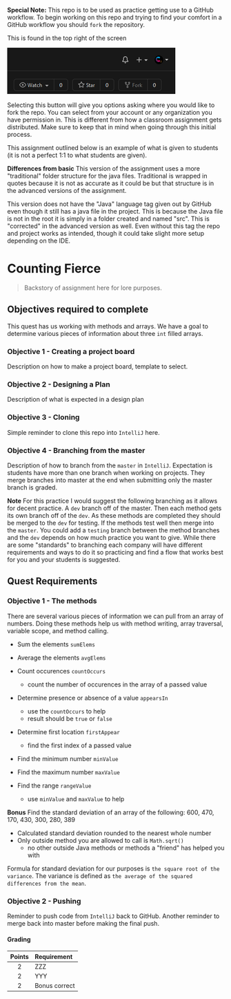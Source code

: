 **Special Note:**
This repo is to be used as practice getting use to a GitHub workflow. To begin working on this repo and trying to find your comfort in a GitHub workflow you should `fork` the repository. 

This is found in the top right of the screen

![Fork location](images/fork-button.png)

Selecting this button will give you options asking where you would like to fork the repo.  You can select from your account or any organization you have permission in.  This is different from how a classroom assignment gets distributed.  Make sure to keep that in mind when going through this initial process.

This assignment outlined below is an example of what is given to students (it is not a perfect 1:1 to what students are given).

**Differences from basic**
This version of the assignment uses a more "traditional" folder structure for the java files.  Traditional is wrapped in quotes because it is not as accurate as it could be but that structure is in the advanced versions of the assignment.

This version does not have the "Java" language tag given out by GitHub even though it still has a java file in the project.  This is because the Java file is not in the root it is simply in a folder created and named "src".  This is "corrected" in the advanced version as well.  Even without this tag the repo and project works as intended, though it could take slight more setup depending on the IDE.

# Counting Fierce
>Backstory of assignment here for lore purposes.

## Objectives required to complete
This quest has us working with methods and arrays.  We have a goal to determine various pieces of information about three `int` filled arrays.

### Objective 1 - Creating a project board
Description on how to make a project board, template to select.

### Objective 2 - Designing a Plan 
Description of what is expected in a design plan

### Objective 3 - Cloning
Simple reminder to clone this repo into `IntelliJ` here.

### Objective 4 - Branching from the master
Description of how to branch from the `master` in `IntelliJ`.  Expectation is students have more than one branch when working on projects.  They merge branches into master at the end when submitting only the master branch is graded.

**Note** For this practice I would suggest the following branching as it allows for decent practice. A `dev` branch off of the master.  Then each method gets its own branch off of the `dev`.  As these methods are completed they should be merged to the `dev` for testing.  If the methods test well then merge into the `master`.  You could add a `testing` branch between the method branches and the `dev` depends on how much practice you want to give.  While there are some "standards" to branching each company will have different requirements and ways to do it so practicing and find a flow that works best for you and your students is suggested.

## Quest Requirements

### Objective 1 - The methods
There are several various pieces of information we can pull from an array of numbers.  Doing these methods help us with method writing, array traversal, variable scope, and method calling.

- Sum the elements `sumElems`

- Average the elements `avgElems`

- Count occurences `countOccurs`
	- count the number of occurences in the array of a passed value

- Determine presence or absence of a value `appearsIn`
	- use the `countOccurs` to help
	- result should be `true` or `false`

- Determine first location `firstAppear`
	- find the first index of a passed value

- Find the minimum number `minValue`

- Find the maximum number `maxValue`

- Find the range `rangeValue`
	- use `minValue` and `maxValue` to help

**Bonus**
Find the standard deviation of an array of the following: 600, 470, 170, 430, 300, 280, 389

- Calculated standard deviation rounded to the nearest whole number
- Only outside method you are allowed to call is `Math.sqrt()`
	- no other outside Java methods or methods a "friend" has helped you with

Formula for standard deviation for our purposes is `the square root of the variance`.  The variance is defined as `the average of the squared differences from the mean`.

### Objective 2 - Pushing
Reminder to push code from `IntelliJ` back to GitHub.  Another reminder to merge back into master before making the final push.


#### Grading
|   Points     |   Requirement    |
| :----------: |:---------------- |
| 2            | ZZZ              |
| 2            | YYY              |
| 2            | Bonus correct    |
